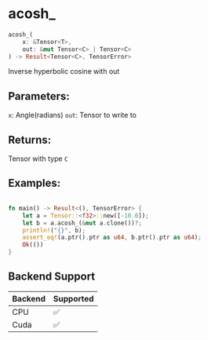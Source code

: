 # acosh_
```rust
acosh_(
    x: &Tensor<T>, 
    out: &mut Tensor<C> | Tensor<C>
) -> Result<Tensor<C>, TensorError>
```
Inverse hyperbolic cosine with out
## Parameters:
`x`: Angle(radians)
`out`: Tensor to write to
## Returns:
Tensor with type `C`
## Examples:
```rust

fn main() -> Result<(), TensorError> {
    let a = Tensor::<f32>::new([-10.0]);
    let b = a.acosh_(&mut a.clone())?;
    println!("{}", b);
    assert_eq!(a.ptr().ptr as u64, b.ptr().ptr as u64);
    Ok(())
}
```
## Backend Support
| Backend | Supported |
|---------|-----------|
| CPU     | ✅         |
| Cuda    | ✅        |